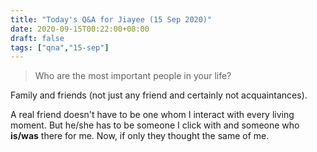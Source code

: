 ```yaml
---
title: "Today's Q&A for Jiayee (15 Sep 2020)"
date: 2020-09-15T00:22:00+08:00
draft: false
tags: ["qna","15-sep"]
---
```

> Who are the most important people in your life?

Family and friends (not just any friend and certainly not acquaintances).

A real friend doesn't have to be one whom I interact with every living moment. But he/she has to be someone I click with and someone who **is/was** there for me. Now, if only they thought the same of me.
